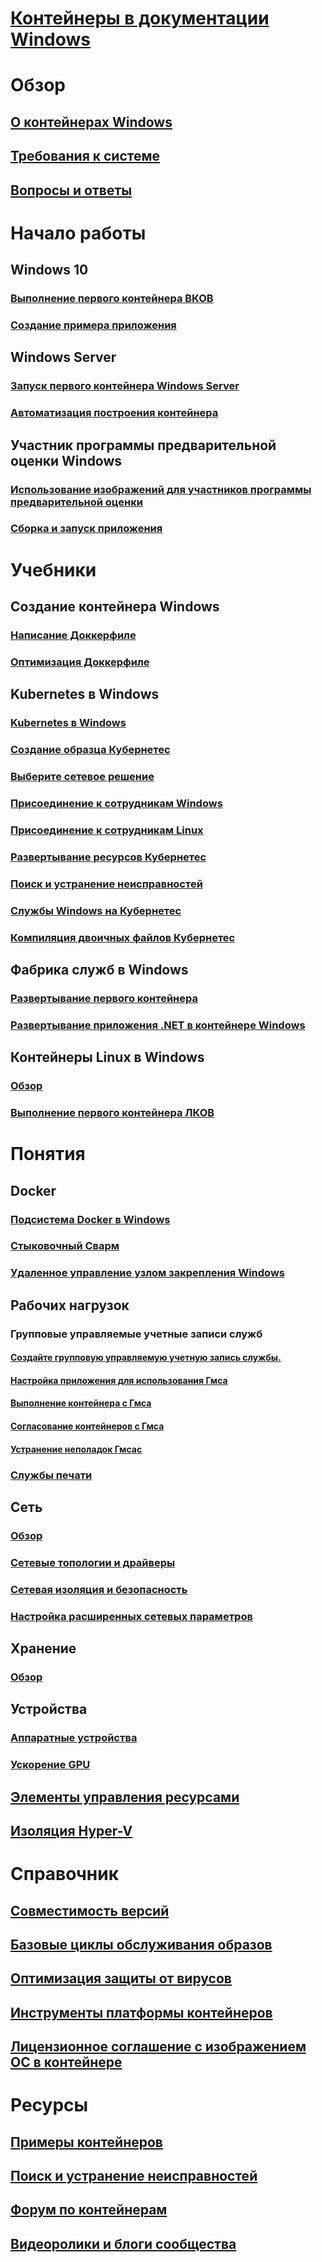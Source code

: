 # [Контейнеры в документации Windows](index.md) 

# Обзор
## [О контейнерах Windows](about/index.md)
## [Требования к системе](deploy-containers/system-requirements.md)
## [Вопросы и ответы](about/faq.md)

# Начало работы
## Windows 10
### [Выполнение первого контейнера ВКОВ](quick-start/quick-start-windows-10.md)
### [Создание примера приложения](quick-start/building-sample-app.md)
## Windows Server
### [Запуск первого контейнера Windows Server](quick-start/quick-start-windows-server.md)
### [Автоматизация построения контейнера](quick-start/quick-start-images.md)
## Участник программы предварительной оценки Windows
### [Использование изображений для участников программы предварительной оценки](quick-start/Using-Insider-Container-Images.md)
### [Сборка и запуск приложения](quick-start/Nano-RS3-.NET-Core-and-PS.md)

# Учебники
## Создание контейнера Windows
### [Написание Доккерфиле](manage-docker/manage-windows-dockerfile.md)
### [Оптимизация Доккерфиле](manage-docker/optimize-windows-dockerfile.md)
## Kubernetes в Windows
### [Kubernetes в Windows](kubernetes/getting-started-kubernetes-windows.md)
### [Создание образца Кубернетес](kubernetes/creating-a-linux-master.md)
### [Выберите сетевое решение](kubernetes/network-topologies.md)
### [Присоединение к сотрудникам Windows](kubernetes/joining-windows-workers.md)
### [Присоединение к сотрудникам Linux](kubernetes/joining-linux-workers.md)
### [Развертывание ресурсов Кубернетес](kubernetes/deploying-resources.md)
### [Поиск и устранение неисправностей](kubernetes/common-problems.md)
### [Службы Windows на Кубернетес](kubernetes/kube-windows-services.md)
### [Компиляция двоичных файлов Кубернетес](kubernetes/compiling-kubernetes-binaries.md)
## Фабрика служб в Windows
### [Развертывание первого контейнера](/azure/service-fabric/service-fabric-quickstart-containers)
### [Развертывание приложения .NET в контейнере Windows](/azure/service-fabric/service-fabric-host-app-in-a-container)
## Контейнеры Linux в Windows
### [Обзор](deploy-containers/linux-containers.md)
### [Выполнение первого контейнера ЛКОВ](quick-start/quick-start-windows-10-linux.md)

# Понятия
## Docker
### [Подсистема Docker в Windows](manage-docker/configure-docker-daemon.md)
### [Стыковочный Сварм](manage-containers/swarm-mode.md)
### [Удаленное управление узлом закрепления Windows](management/manage_remotehost.md)
## Рабочих нагрузок
### Групповые управляемые учетные записи служб
#### [Создайте групповую управляемую учетную запись службы.](manage-containers/manage-serviceaccounts.md)
#### [Настройка приложения для использования Гмса](manage-containers/gmsa-configure-app.md)
#### [Выполнение контейнера с Гмса](manage-containers/gmsa-run-container.md)
#### [Согласование контейнеров с Гмса](manage-containers/gmsa-orchestrate-containers.md)
#### [Устранение неполадок Гмсас](manage-containers/gmsa-troubleshooting.md)
### [Службы печати](deploy-containers/print-spooler.md)
## Сеть
### [Обзор](container-networking/architecture.md)
### [Сетевые топологии и драйверы](container-networking/network-drivers-topologies.md)
### [Сетевая изоляция и безопасность](container-networking/network-isolation-security.md)
### [Настройка расширенных сетевых параметров](container-networking/advanced.md)
## Хранение
### [Обзор](manage-containers/container-storage.md)
## Устройства
### [Аппаратные устройства](deploy-containers/hardware-devices-in-containers.md)
### [Ускорение GPU](deploy-containers/gpu-acceleration.md)
## [Элементы управления ресурсами](manage-containers/resource-controls.md)
## [Изоляция Hyper-V](manage-containers/hyperv-container.md)

# Справочник
## [Совместимость версий](deploy-containers/version-compatibility.md)
## [Базовые циклы обслуживания образов](deploy-containers/base-image-lifecycle.md)
## [Оптимизация защиты от вирусов](https://docs.microsoft.com/windows-hardware/drivers/ifs/anti-virus-optimization-for-windows-containers)
## [Инструменты платформы контейнеров](deploy-containers/containerd.md)
## [Лицензионное соглашение с изображением ОС в контейнере](Images_EULA.md)

# Ресурсы
## [Примеры контейнеров](samples.md)
## [Поиск и устранение неисправностей](troubleshooting.md)
## [Форум по контейнерам](https://social.msdn.microsoft.com/Forums/home?forum=windowscontainers)
## [Видеоролики и блоги сообщества](communitylinks.md)